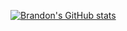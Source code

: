 [![Brandon's GitHub stats](https://github-readme-stats.vercel.app/api?username=brandonin&count_private=true&theme=tokyonight)](https://github.com/anuraghazra/github-readme-stats)
